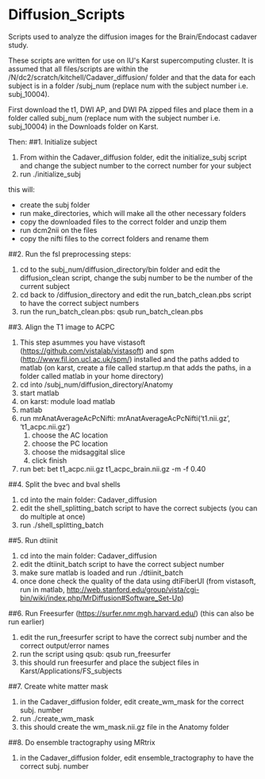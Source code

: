 # Diffusion_Scripts
Scripts used to analyze the diffusion images for the Brain/Endocast cadaver study.

These scripts are written for use on IU's Karst supercomputing cluster.
It is assumed that all files/scripts are within the /N/dc2/scratch/kitchell/Cadaver_diffusion/ folder 
and that the data for each subject is in a folder /subj_num (replace num with the subject number i.e. subj_10004). 

First download the t1, DWI AP, and DWI PA zipped files and place them in a folder called
subj_num (replace num with the subject number i.e. subj_10004) in the Downloads folder on Karst.

Then:
##1. Initialize subject
1. From within the Cadaver_diffusion folder, edit the initialize_subj script and change the subject number to the correct number for your subject
2. run ./initialize_subj

this will:
- create the subj folder 
- run make_directories, which will make all the other necessary folders
- copy the downloaded files to the correct folder and unzip them
- run dcm2nii on the files
- copy the nifti files to the correct folders and rename them
  
##2. Run the fsl preprocessing steps:
1. cd to the subj_num/diffusion_directory/bin folder and edit the diffusion_clean script, change the subj number to be the number of the current subject
2. cd back to /diffusion_directory and edit the run_batch_clean.pbs script to have the correct subject numbers
3. run the run_batch_clean.pbs: qsub run_batch_clean.pbs
  
##3. Align the T1 image to ACPC
1. This step asummes you have vistasoft (https://github.com/vistalab/vistasoft) and spm (http://www.fil.ion.ucl.ac.uk/spm/) installed and the paths added to matlab (on karst, create a file called startup.m that adds the paths, in a folder called matlab in your home directory)
2. cd into /subj_num/diffusion_directory/Anatomy
3. start matlab 
  1. on karst: module load matlab
  2.  matlab
4. run mrAnatAverageAcPcNifti: mrAnatAverageAcPcNifti(‘t1.nii.gz’, ‘t1_acpc.nii.gz’)
      1. choose the AC location
      2. choose the PC location
      3. choose the midsaggital slice
      4. click finish
5. run bet: bet t1_acpc.nii.gz t1_acpc_brain.nii.gz -m -f 0.40
  
##4. Split the bvec and bval shells
1. cd into the main folder: Cadaver_diffusion
2. edit the shell_splitting_batch script to have the correct subjects (you can do multiple at once)
3. run ./shell_splitting_batch
  
##5. Run dtiinit
1. cd into the main folder: Cadaver_diffusion
2.  edit the dtiinit_batch script to have the correct subject number
3.  make sure matlab is loaded and run ./dtiinit_batch
4.  once done check the quality of the data using dtiFiberUI (from vistasoft, run in matlab, http://web.stanford.edu/group/vista/cgi-bin/wiki/index.php/MrDiffusion#Software_Set-Up)

##6. Run Freesurfer (https://surfer.nmr.mgh.harvard.edu/) (this can also be run earlier)
1. edit the run_freesurfer script to have the correct subj number and the correct output/error names
2. run the script using qsub: qsub run_freesurfer
3. this should run freesurfer and place the subject files in Karst/Applications/FS_subjects
  
##7. Create white matter mask
1. in the Cadaver_diffusion folder, edit create_wm_mask for the correct subj. number
2. run ./create_wm_mask
3. this should create the wm_mask.nii.gz file in the Anatomy folder

##8. Do ensemble tractography using MRtrix
1. in the Cadaver_diffusion folder, edit ensemble_tractography to have the correct subj. number

